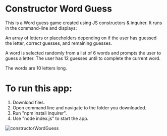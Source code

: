 # Constructor Word Guess

This is a Word guess game created using JS constructors & inquirer. It runs in the command-line and displays:

An array of letters or placeholders depending on if the user has guessed the letter,  correct guesses, and remaining guesses.

A word is selected randomly from a list of 6 words and prompts the user to guess a letter. The user has 12 guesses until to complete the current word.

The words are 10 letters long.


# To run this app:

1. Download files.
2. Open command line and navigate to the folder you downloaded.
3. Run "npm install inquirer".
4. Use "node index.js" to start the app.

![constructorWordGuess](https://user-images.githubusercontent.com/50982277/67127018-4de4fe80-f1ad-11e9-8c16-c2cb28e4f462.png)
